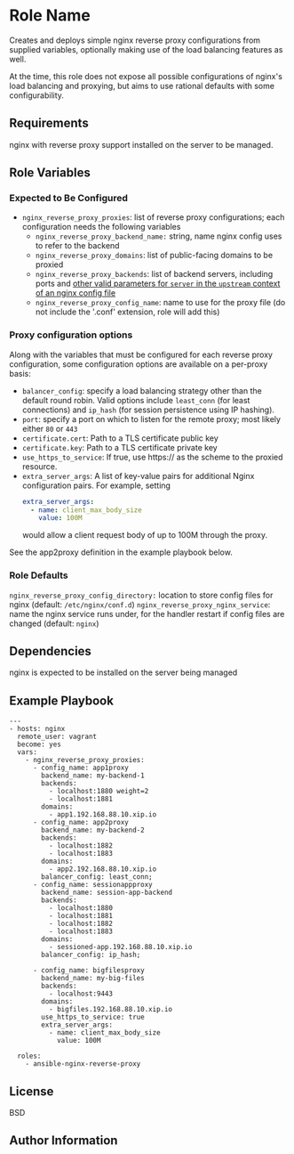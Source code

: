 Role Name
=========

Creates and deploys simple nginx reverse proxy configurations from supplied variables, optionally making use of the load balancing features as well.

At the time, this role does not expose all possible configurations of nginx's load balancing and proxying, but aims to use rational defaults with some configurability.

Requirements
------------

nginx with reverse proxy support installed on the server to be managed.

Role Variables
--------------

### Expected to Be Configured

* `nginx_reverse_proxy_proxies`:  list of reverse proxy configurations; each configuration needs the following variables
  * `nginx_reverse_proxy_backend_name:` string, name nginx config uses to refer to the backend
  * `nginx_reverse_proxy_domains`: list of public-facing domains to be proxied
  * `nginx_reverse_proxy_backends`: list of backend servers, including ports and [other valid parameters for `server` in the `upstream` context of an nginx config file](http://nginx.org/en/docs/http/ngx_http_upstream_module.html#server)
  * `nginx_reverse_proxy_config_name`: name to use for the proxy file (do not include the '.conf' extension, role will add this)

### Proxy configuration options

Along with the variables that must be configured for each reverse proxy configuration, some configuration options are available on a per-proxy basis:

* `balancer_config`: specify a load balancing strategy other than the default round robin. Valid options include `least_conn` (for least connections) and `ip_hash` (for session persistence using IP hashing).
* `port`: specify a port on which to listen for the remote proxy; most likely
  either `80` or `443`
* `certificate.cert`: Path to a TLS certificate public key
* `certificate.key`: Path to a TLS certificate private key
* `use_https_to_service`: If true, use https:// as the scheme to the proxied
  resource.
* `extra_server_args`: A list of key-value pairs for additional Nginx
  configuration pairs. For example, setting
  ```yaml
  extra_server_args:
    - name: client_max_body_size
      value: 100M
  ```
  would allow a client request body of up to 100M through the proxy.

See the app2proxy definition in the example playbook below.

### Role Defaults

`nginx_reverse_proxy_config_directory:` location to store config files for nginx (default: `/etc/nginx/conf.d`)
`nginx_reverse_proxy_nginx_service`: name the nginx service runs under, for the handler restart if config files are changed (default: `nginx`)

Dependencies
------------

nginx is expected to be installed on the server being managed

Example Playbook
----------------

```
---
- hosts: nginx
  remote_user: vagrant
  become: yes
  vars:
    - nginx_reverse_proxy_proxies:
      - config_name: app1proxy
        backend_name: my-backend-1
        backends:
          - localhost:1880 weight=2
          - localhost:1881
        domains:
          - app1.192.168.88.10.xip.io
      - config_name: app2proxy
        backend_name: my-backend-2
        backends:
          - localhost:1882
          - localhost:1883
        domains:
          - app2.192.168.88.10.xip.io
        balancer_config: least_conn;
      - config_name: sessionappproxy
        backend_name: session-app-backend
        backends:
          - localhost:1880
          - localhost:1881
          - localhost:1882
          - localhost:1883
        domains:
          - sessioned-app.192.168.88.10.xip.io
        balancer_config: ip_hash;

      - config_name: bigfilesproxy
        backend_name: my-big-files
        backends:
          - localhost:9443
        domains:
          - bigfiles.192.168.88.10.xip.io
        use_https_to_service: true
        extra_server_args:
          - name: client_max_body_size
            value: 100M

  roles:
    - ansible-nginx-reverse-proxy

```

License
-------

BSD

Author Information
------------------
